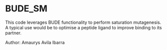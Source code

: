 # BUDE_SM
This code leverages BUDE functionality to perform saturation mutagenesis. A typical use would be to optimise a peptide ligand to improve binding to its partner.

Author: Amaurys Avila Ibarra
